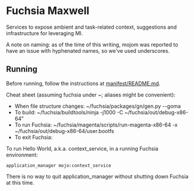 Fuchsia Maxwell
===============

Services to expose ambient and task-related context, suggestions and
infrastructure for leveraging MI.

A note on naming: as of the time of this writing, mojom was reported to have an
issue with hyphenated names, so we've used underscores.

Running
-------

Before running, follow the instructions at [manifest/README.md](https://fuchsia.googlesource.com/manifest/+/master/README.md).

Cheat sheet (assuming fuchsia under ~; aliases might be convenient):

* When file structure changes:
      ~/fuchsia/packages/gn/gen.py --goma
* To build:
      ~/fuchsia/buildtools/ninja -j1000 -C ~/fuchsia/out/debug-x86-64"
* To run Fuchsia:
      ~/fuchsia/magenta/scripts/run-magenta-x86-64 -x ~/fuchsia/out/debug-x86-64/user.bootfs
* To exit Fuchsia:
      <ctrl-a x>

To run Hello World, a.k.a. context_service, in a running Fuchsia environment:

    application_manager mojo:context_service

There is no way to quit application_manager without shutting down Fuchsia at
this time.

